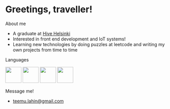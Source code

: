 # Greetings, traveller!

About me
  - A graduate at [Hive Helsinki ](https://www.hive.fi/en/)
  - Interested in front end development and IoT systems!
  - Learning new technologies by doing puzzles at leetcode and writing my own projects from time to time

Languages

   <img src="https://user-images.githubusercontent.com/79833061/201039053-58e9f0dd-e1bd-44af-8c32-e0c8af268427.svg" width="50" height="50" /> <img src="https://user-images.githubusercontent.com/79833061/201038790-e195fbcc-ee99-4e52-882c-df1910c09e56.png" width="50" height="50" /> <img src="https://user-images.githubusercontent.com/79833061/201039001-341d4d17-22f8-4053-84a4-a1d48e1d7f2e.svg" width="50" height="50" /> <img src="https://user-images.githubusercontent.com/79833061/201039068-0f9a376f-6eeb-446b-bc50-69e64fb6983c.svg" width="50" height="50" />

Message me!

- teemu.lahin@gmail.com
